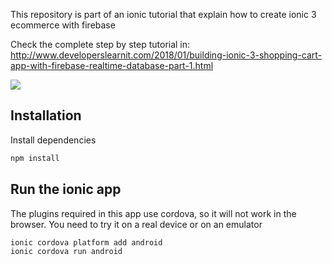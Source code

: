 This repository is part of an ionic tutorial that explain how to create ionic 3 ecommerce with firebase

Check the complete step by step tutorial in: http://www.developerslearnit.com/2018/01/building-ionic-3-shopping-cart-app-with-firebase-realtime-database-part-1.html

![](https://res.cloudinary.com/panachora/image/upload/v1532358973/banner_owgng9.png)

## Installation

Install  dependencies
```sh
npm install
```
## Run the ionic app

The plugins required in this app use cordova, so it will not work in the browser. You need to try it on a real device or on an emulator
```sh
ionic cordova platform add android
ionic cordova run android
```

